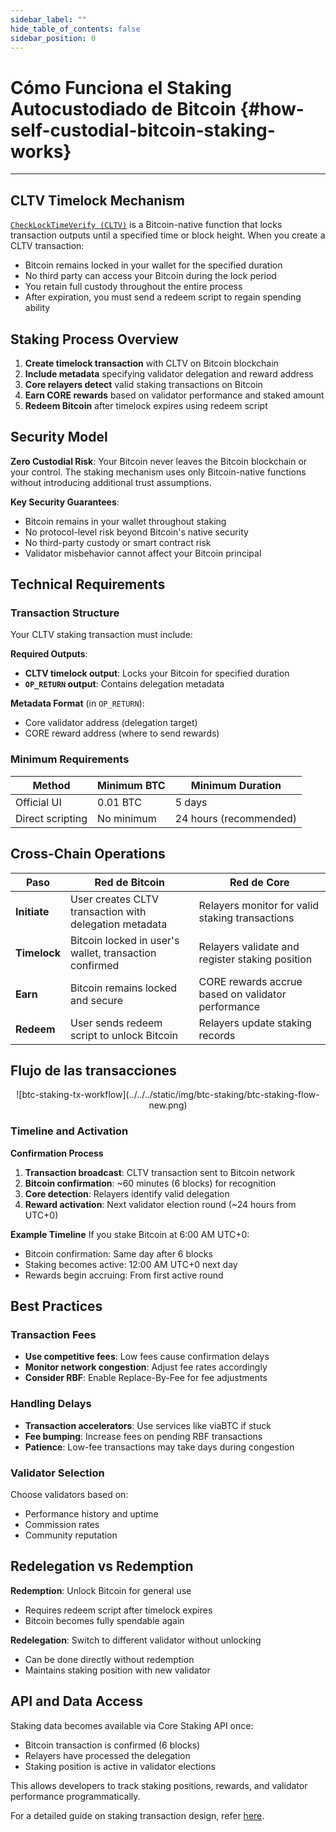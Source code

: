 ```yaml
---
sidebar_label: ""
hide_table_of_contents: false
sidebar_position: 0
---
```


# Cómo Funciona el Staking Autocustodiado de Bitcoin {#how-self-custodial-bitcoin-staking-works}

---

## CLTV Timelock Mechanism

[`CheckLockTimeVerify (CLTV)`](https://en.bitcoin.it/wiki/Timelock#CheckLockTimeVerify) is a Bitcoin-native function that locks transaction outputs until a specified time or block height. When you create a CLTV transaction:

- Bitcoin remains locked in your wallet for the specified duration
- No third party can access your Bitcoin during the lock period
- You retain full custody throughout the entire process
- After expiration, you must send a redeem script to regain spending ability

## Staking Process Overview

1. **Create timelock transaction** with CLTV on Bitcoin blockchain
2. **Include metadata** specifying validator delegation and reward address
3. **Core relayers detect** valid staking transactions on Bitcoin
4. **Earn CORE rewards** based on validator performance and staked amount
5. **Redeem Bitcoin** after timelock expires using redeem script

## Security Model

**Zero Custodial Risk**: Your Bitcoin never leaves the Bitcoin blockchain or your control. The staking mechanism uses only Bitcoin-native functions without introducing additional trust assumptions.

**Key Security Guarantees**:

- Bitcoin remains in your wallet throughout staking
- No protocol-level risk beyond Bitcoin's native security
- No third-party custody or smart contract risk
- Validator misbehavior cannot affect your Bitcoin principal

## Technical Requirements

### Transaction Structure

Your CLTV staking transaction must include:

**Required Outputs**:

- **CLTV timelock output**: Locks your Bitcoin for specified duration
- **`OP_RETURN` output**: Contains delegation metadata

**Metadata Format** (in `OP_RETURN`):

- Core validator address (delegation target)
- CORE reward address (where to send rewards)

### Minimum Requirements

| **Method**       | **Minimum BTC**          | **Minimum Duration**                      |
| ---------------- | ------------------------ | ----------------------------------------- |
| Official UI      | 0.01 BTC | 5 days                                    |
| Direct scripting | No minimum               | 24 hours (recommended) |

## Cross-Chain Operations

| **Paso**     | **Red de Bitcoin**                                     | **Red de Core**                                    |
| ------------ | ------------------------------------------------------ | -------------------------------------------------- |
| **Initiate** | User creates CLTV transaction with delegation metadata | Relayers monitor for valid staking transactions    |
| **Timelock** | Bitcoin locked in user's wallet, transaction confirmed | Relayers validate and register staking position    |
| **Earn**     | Bitcoin remains locked and secure                      | CORE rewards accrue based on validator performance |
| **Redeem**   | User sends redeem script to unlock Bitcoin             | Relayers update staking records                    |

## Flujo de las transacciones

<p align="center">
![btc-staking-tx-workflow](../../../static/img/btc-staking/btc-staking-flow-new.png)
</p>

### Timeline and Activation

**Confirmation Process**

1. **Transaction broadcast**: CLTV transaction sent to Bitcoin network
2. **Bitcoin confirmation**: ~60 minutes (6 blocks) for recognition
3. **Core detection**: Relayers identify valid delegation
4. **Reward activation**: Next validator election round (~24 hours from UTC+0)

**Example Timeline**
If you stake Bitcoin at 6:00 AM UTC+0:

- Bitcoin confirmation: Same day after 6 blocks
- Staking becomes active: 12:00 AM UTC+0 next day
- Rewards begin accruing: From first active round

## Best Practices

### Transaction Fees

- **Use competitive fees**: Low fees cause confirmation delays
- **Monitor network congestion**: Adjust fee rates accordingly
- **Consider RBF**: Enable Replace-By-Fee for fee adjustments

### Handling Delays

- **Transaction accelerators**: Use services like viaBTC if stuck
- **Fee bumping**: Increase fees on pending RBF transactions
- **Patience**: Low-fee transactions may take days during congestion

### Validator Selection

Choose validators based on:

- Performance history and uptime
- Commission rates
- Community reputation

## Redelegation vs Redemption

**Redemption**: Unlock Bitcoin for general use

- Requires redeem script after timelock expires
- Bitcoin becomes fully spendable again

**Redelegation**: Switch to different validator without unlocking

- Can be done directly without redemption
- Maintains staking position with new validator

## API and Data Access

Staking data becomes available via Core Staking API once:

- Bitcoin transaction is confirmed (6 blocks)
- Relayers have processed the delegation
- Staking position is active in validator elections

This allows developers to track staking positions, rewards, and validator performance programmatically.

For a detailed guide on staking transaction design, refer [here](https://docs.coredao.org/docs/Learn/products/btc-staking/design).
